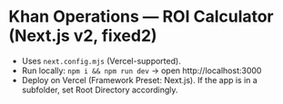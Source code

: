 
# Khan Operations — ROI Calculator (Next.js v2, fixed2)
- Uses `next.config.mjs` (Vercel-supported).
- Run locally: `npm i && npm run dev` → open http://localhost:3000
- Deploy on Vercel (Framework Preset: Next.js). If the app is in a subfolder, set Root Directory accordingly.
